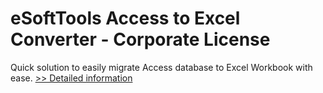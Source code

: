 # eSoftTools Access to Excel Converter - Corporate License
Quick solution to easily migrate Access database to Excel Workbook with ease.
[>> Detailed information](https://secure.shareit.com/shareit/product.html?productid=300878090&affiliateid=200057808)